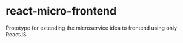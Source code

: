 # react-micro-frontend
Prototype for extending the microservice idea to frontend using only ReactJS
